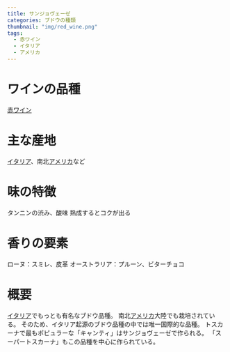 ```yaml
---
title: サンジョヴェーゼ
categories: ブドウの種類
thumbnail: "img/red_wine.png"
tags:
  - 赤ワイン
  - イタリア
  - アメリカ
---
```


# ワインの品種

[赤ワイン](/posts/kinds_of_wines/red)

# 主な産地

[イタリア](/posts/producing_area/italy)、南北[アメリカ](/posts/producing_area/america)など

# 味の特徴

タンニンの渋み、酸味
熟成するとコクが出る

# 香りの要素

ローヌ：スミレ、皮革
オーストラリア：プルーン、ビターチョコ

# 概要

[イタリア](/posts/producing_area/italy)でもっとも有名なブドウ品種。
南北[アメリカ](/posts/producing_area/america)大陸でも栽培されている。
そのため、イタリア起源のブドウ品種の中では唯一国際的な品種。
トスカーナで最もポピュラーな「キャンティ」はサンジョヴェーゼで作られる。
「スーパートスカーナ」もこの品種を中心に作られている。